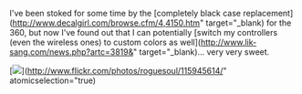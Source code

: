 I've been stoked for some time by the [completely black case replacement](http://www.decalgirl.com/browse.cfm/4,4150.htm" target="_blank) for the 360, but now I've found out that I can potentially [switch my controllers (even the wireless ones) to custom colors as well](http://www.lik-sang.com/news.php?artc=3819&" target="_blank)... very very sweet.

[<img src="http://static.flickr.com/37/115945614_13a2be4954_t_d.jpg" border="0" />](http://www.flickr.com/photos/roguesoul/115945614/" atomicselection="true)